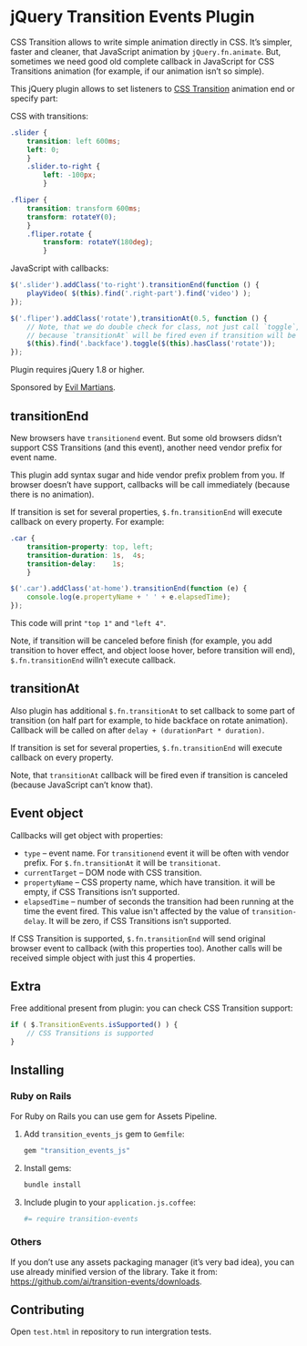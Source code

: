 # jQuery Transition Events Plugin

CSS Transition allows to write simple animation directly in CSS. It’s simpler,
faster and cleaner, that JavaScript animation by `jQuery.fn.animate`.
But, sometimes we need good old complete callback in JavaScript for
CSS Transitions animation (for example, if our animation isn’t so simple).

This jQuery plugin allows to set listeners to [CSS Transition] animation end or
specify part:

CSS with transitions:
```css
.slider {
    transition: left 600ms;
    left: 0;
    }
    .slider.to-right {
        left: -100px;
        }

.fliper {
    transition: transform 600ms;
    transform: rotateY(0);
    }
    .fliper.rotate {
        transform: rotateY(180deg);
        }
```

JavaScript with callbacks:
```js
$('.slider').addClass('to-right').transitionEnd(function () {
    playVideo( $(this).find('.right-part').find('video') );
});

$('.fliper').addClass('rotate'),transitionAt(0.5, function () {
    // Note, that we do double check for class, not just call `toggle`,
    // because `transitionAt` will be fired even if transition will be canceled.
    $(this).find('.backface').toggle($(this).hasClass('rotate'));
});
```

Plugin requires jQuery 1.8 or higher.

Sponsored by [Evil Martians].

[CSS Transition]: https://developer.mozilla.org/en-US/docs/CSS/Using_CSS_transitions
[Evil Martians]:  http://evilmartians.com/

## transitionEnd

New browsers have `transitionend` event. But some old browsers didsn’t
support CSS Transitions (and this event), another need vendor prefix for
event name.

This plugin add syntax sugar and hide vendor prefix problem from you. If browser
doesn’t have support, callbacks will be call immediately (because there is no
animation).

If transition is set for several properties, `$.fn.transitionEnd` will execute
callback on every property. For example:

```css
.car {
    transition-property: top, left;
    transition-duration: 1s,  4s;
    transition-delay:    1s;
    }
```

```js
$('.car').addClass('at-home').transitionEnd(function (e) {
    console.log(e.propertyName + ' ' + e.elapsedTime);
});
```

This code will print `"top 1"` and `"left 4"`.

Note, if transition will be canceled before finish (for example, you add
transition to hover effect, and object loose hover, before transition will end),
`$.fn.transitionEnd` willn’t execute callback.

## transitionAt

Also plugin has additional `$.fn.transitionAt` to set callback to some part of
transition (on half part for example, to hide backface on rotate animation).
Callback will be called on after `delay + (durationPart * duration)`.

If transition is set for several properties, `$.fn.transitionEnd` will execute
callback on every property.

Note, that `transitionAt` callback will be fired even if transition is canceled
(because JavaScript can’t know that).

## Event object

Callbacks will get object with properties:
* `type` – event name. For `transitionend` event it will be often with vendor
   prefix. For `$.fn.transitionAt` it will be `transitionat`.
* `currentTarget` – DOM node with CSS transition.
* `propertyName` – CSS property name, which have transition. it will be empty,
  if CSS Transitions isn’t supported.
* `elapsedTime` – number of seconds the transition had been running at the time
  the event fired. This value isn't affected by the value of `transition-delay`.
  It will be zero, if CSS Transitions isn’t supported.

If CSS Transition is supported, `$.fn.transitionEnd` will send original browser
event to callback (with this properties too). Another calls will be received
simple object with just this 4 properties.

## Extra

Free additional present from plugin: you can check CSS Transition support:

```js
if ( $.TransitionEvents.isSupported() ) {
    // CSS Transitions is supported
}
```

## Installing

### Ruby on Rails

For Ruby on Rails you can use gem for Assets Pipeline.

1. Add `transition_events_js` gem to `Gemfile`:

   ```ruby
   gem "transition_events_js"
   ```

2. Install gems:

   ```sh
   bundle install
   ```

3. Include plugin to your `application.js.coffee`:

   ```coffee
   #= require transition-events
   ```

### Others

If you don’t use any assets packaging manager (it’s very bad idea), you can use
already minified version of the library.
Take it from: <https://github.com/ai/transition-events/downloads>.

## Contributing

Open `test.html` in repository to run intergration tests.
